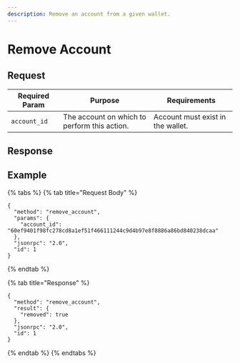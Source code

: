 ```yaml
---
description: Remove an account from a given wallet.
---
```


# Remove Account

## Request

| Required Param | Purpose                                      | Requirements                      |
| -------------- | -------------------------------------------- | --------------------------------- |
| `account_id`   | The account on which to perform this action. | Account must exist in the wallet. |

## Response

## Example

{% tabs %}
{% tab title="Request Body" %}
```
{
  "method": "remove_account",
  "params": {
    "account_id": "60ef9401f98fc278cd8a1ef51f466111244c9d4b97e8f8886a86bd840238dcaa"
  },
  "jsonrpc": "2.0",
  "id": 1
}
```
{% endtab %}

{% tab title="Response" %}
```
{
  "method": "remove_account",
  "result": {
    "removed": true
  },
  "jsonrpc": "2.0",
  "id": 1
}
```
{% endtab %}
{% endtabs %}

